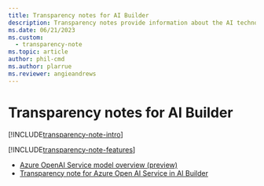 ```yaml
---
title: Transparency notes for AI Builder
description: Transparency notes provide information about the AI technology used in AI Builder, along with key considerations and details about how the AI is used, how it was tested and evaluated, and any specific limitations.
ms.date: 06/21/2023
ms.custom: 
  - transparency-note
ms.topic: article
author: phil-cmd
ms.author: plarrue
ms.reviewer: angieandrews
---
```


# Transparency notes for AI Builder

[!INCLUDE[transparency-note-intro](./includes/transparency-note-intro.md)]

[!INCLUDE[transparency-note-features](./includes/transparency-note-features.md)]

- [Azure OpenAI Service model overview (preview)](prebuilt-azure-openai.md)
- [Transparency note for Azure Open AI Service in AI Builder](transparency-note-azure-openai.md)